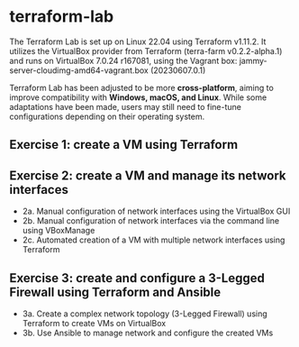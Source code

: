 # terraform-lab
The Terraform Lab is set up on Linux 22.04 using Terraform v1.11.2. It utilizes the VirtualBox provider from Terraform (terra-farm v0.2.2-alpha.1) 
and runs on VirtualBox 7.0.24 r167081, using the Vagrant box: jammy-server-cloudimg-amd64-vagrant.box (20230607.0.1)

Terraform Lab has been adjusted to be more **cross-platform**, aiming to improve compatibility with **Windows, macOS, and Linux**. 
While some adaptations have been made, users may still need to fine-tune configurations depending on their operating system.

## Exercise 1: create a VM using Terraform

## Exercise 2: create a VM and manage its network interfaces
- 2a. Manual configuration of network interfaces using the VirtualBox GUI
- 2b. Manual configuration of network interfaces via the command line using VBoxManage
- 2c. Automated creation of a VM with multiple network interfaces using Terraform

## Exercise 3: create and configure a 3-Legged Firewall using Terraform and Ansible
- 3a. Create a complex network topology (3-Legged Firewall) using Terraform to create VMs on VirtualBox 
- 3b. Use Ansible to manage network and configure the created VMs
